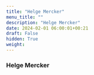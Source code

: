```yaml
---
title: "Helge Mercker"
menu_title: ""
description: "Helge Mercker"
date: 2024-02-01 06:00:01+00:21
draft: False
hidden: True
weight:
---
```

### Helge Mercker


